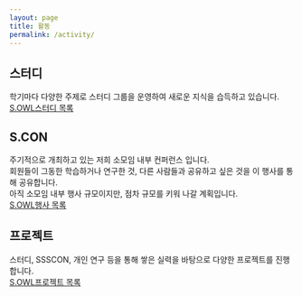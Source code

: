 ```yaml
---
layout: page
title: 활동
permalink: /activity/
---
```


## 스터디
학기마다 다양한 주제로 스터디 그룹을 운영하여 새로운 지식을 습득하고 있습니다.   
[S.OWL스터디 목록](https://skhu-sss.github.io/wiki/studies/)

## S.CON
주기적으로 개최하고 있는 저희 소모임 내부 컨퍼런스 입니다.   
회원들이 그동한 학습하거나 연구한 것, 다른 사람들과 공유하고 싶은 것을 이 행사를 통해 공유합니다.   
아직 소모임 내부 행사 규모이지만, 점차 규모를 키워 나갈 계획입니다.   
[S.OWL행사 목록](https://skhu-sss.github.io/wiki/events/)

## 프로젝트
스터디, SSSCON, 개인 연구 등을 통해 쌓은 실력을 바탕으로 다양한 프로젝트를 진행합니다.   
[S.OWL프로젝트 목록](https://skhu-sss.github.io/wiki/projects/)
